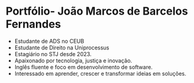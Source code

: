# Portfólio- João Marcos de Barcelos Fernandes
- Estudante de ADS no CEUB
- Estudante de Direito na Uniprocessus
- Estagiário no STJ desde 2023.
- Apaixonado por tecnologia, justiça e inovação.
- Inglês fluente e foco em desenvolvimento de software.
- Interessado em aprender, crescer e transformar ideias em soluções.
